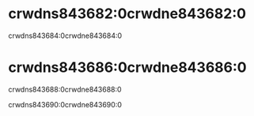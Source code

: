 # crwdns843682:0crwdne843682:0

crwdns843684:0crwdne843684:0

# crwdns843686:0crwdne843686:0

crwdns843688:0crwdne843688:0

crwdns843690:0crwdne843690:0